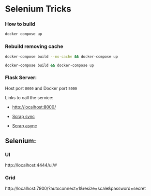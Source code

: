 # Selenium Tricks

### How to build 
```bash
docker compose up
```
### Rebuild removing cache
```bash
docker-compose build --no-cache && docker-compose up
```
```bash
docker-compose build && docker-compose up
```

### Flask Server: 
Host port `8000` and Docker port `5000`

Links to call the service:
- [http://localhost:8000/](http://localhost:8000/)

- [Scrap sync](http://localhost:8000/scrap-sync)

- [Scrap async](http://localhost:8000/scrap-async)







##  Selenium:
### UI
http://localhost:4444/ui/#
### Grid
http://localhost:7900/?autoconnect=1&resize=scale&password=secret    
